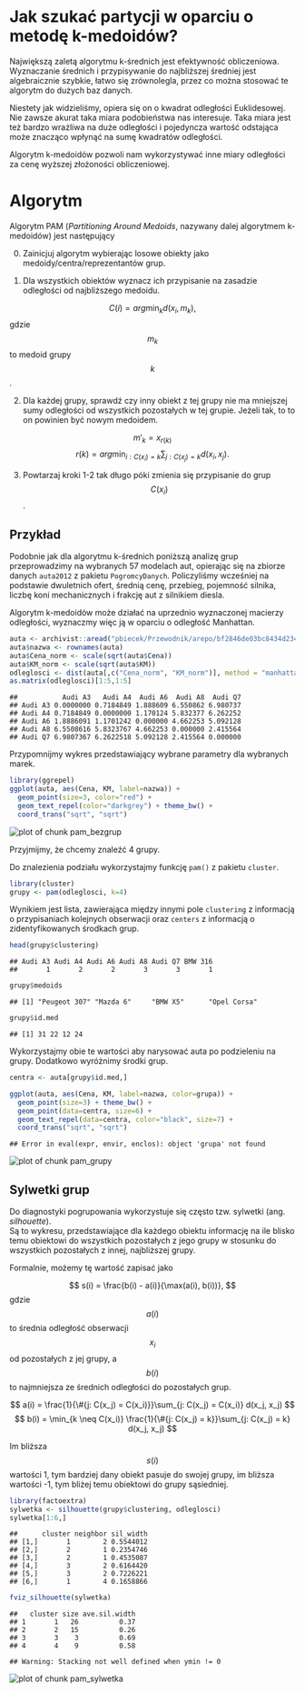 # Jak szukać partycji w oparciu o metodę k-medoidów?

Największą zaletą algorytmu k-średnich jest efektywność obliczeniowa. Wyznaczanie średnich i przypisywanie do najbliższej średniej jest algebraicznie szybkie, łatwo się zrównolegla, przez co można stosować te algorytm do dużych baz danych. 

Niestety jak widzieliśmy, opiera się on o kwadrat odległości Euklidesowej. Nie zawsze akurat taka miara podobieństwa nas interesuje. Taka miara jest też bardzo wrażliwa na duże odległości i pojedyncza wartość odstająca może znacząco wpłynąć na sumę kwadratów odległości.

Algorytm k-medoidów pozwoli nam wykorzystywać inne miary odległości za cenę wyższej złożoności obliczeniowej.


# Algorytm

Algorytm PAM (*Partitioning Around Medoids*, nazywany dalej algorytmem k-medoidów) jest następujący

0. Zainicjuj algorytm wybierając losowe obiekty jako medoidy/centra/reprezentantów grup.

1. Dla wszystkich obiektów wyznacz ich przypisanie na zasadzie odległości od najbliższego medoidu. 

$$
C(i) = arg\min_k d(x_i, m_k),
$$
gdzie $$m_k$$ to medoid grupy $$k$$.

2. Dla każdej grupy, sprawdź czy inny obiekt z tej grupy nie ma mniejszej sumy odległości od wszystkich pozostałych w tej grupie. Jeżeli tak, to to on powinien być nowym medoidem.

$$
m'_k = x_{r(k)}
$$
$$
r(k) = arg\min_{i: C(x_i) = k} \sum_{j: C(x_j) = k} d(x_i, x_j).
$$

3. Powtarzaj kroki 1-2 tak długo póki zmienia się przypisanie do grup $$C(x_i)$$. 


## Przykład

Podobnie jak dla algorytmu k-średnich poniższą analizę grup przeprowadzimy na wybranych 57 modelach aut, opierając się na zbiorze danych `auta2012` z pakietu `PogromcyDanych`. Policzyliśmy wcześniej na podstawie dwuletnich ofert, średnią cenę, przebieg, pojemność silnika, liczbę koni mechanicznych i frakcję aut z silnikiem diesla. 

Algorytm k-medoidów może działać na uprzednio wyznaczonej macierzy odległości, wyznaczmy więc ją w oparciu o odległość Manhattan.


```r
auta <- archivist::aread("pbiecek/Przewodnik/arepo/bf2846de03bc8434d234b08fd2e31694")
auta$nazwa <- rownames(auta)
auta$Cena_norm <- scale(sqrt(auta$Cena))
auta$KM_norm <- scale(sqrt(auta$KM))
odleglosci <- dist(auta[,c("Cena_norm", "KM_norm")], method = "manhattan")
as.matrix(odleglosci)[1:5,1:5]
```

```
##           Audi A3   Audi A4  Audi A6  Audi A8  Audi Q7
## Audi A3 0.0000000 0.7184849 1.888609 6.550862 6.980737
## Audi A4 0.7184849 0.0000000 1.170124 5.832377 6.262252
## Audi A6 1.8886091 1.1701242 0.000000 4.662253 5.092128
## Audi A8 6.5508616 5.8323767 4.662253 0.000000 2.415564
## Audi Q7 6.9807367 6.2622518 5.092128 2.415564 0.000000
```

Przypomnijmy wykres przedstawiający wybrane parametry dla wybranych marek.


```r
library(ggrepel)
ggplot(auta, aes(Cena, KM, label=nazwa)) +
  geom_point(size=3, color="red") +
  geom_text_repel(color="darkgrey") + theme_bw() +
  coord_trans("sqrt", "sqrt")
```

![plot of chunk pam_bezgrup](figure/pam_bezgrup-1.svg)

Przyjmijmy, że chcemy znaleźć 4 grupy. 

Do znalezienia podziału wykorzystajmy funkcję `pam()` z pakietu `cluster`.


```r
library(cluster)
grupy <- pam(odleglosci, k=4)
```

Wynikiem jest lista, zawierająca między innymi pole `clustering` z informacją o przypisaniach kolejnych obserwacji oraz `centers` z informacją o zidentyfikowanych środkach grup.


```r
head(grupy$clustering)
```

```
## Audi A3 Audi A4 Audi A6 Audi A8 Audi Q7 BMW 316 
##       1       2       2       3       3       1
```

```r
grupy$medoids
```

```
## [1] "Peugeot 307" "Mazda 6"     "BMW X5"      "Opel Corsa"
```

```r
grupy$id.med
```

```
## [1] 31 22 12 24
```

Wykorzystajmy obie te wartości aby narysować auta po podzieleniu na grupy. Dodatkowo wyróżnimy środki grup.


```r
centra <- auta[grupy$id.med,]

ggplot(auta, aes(Cena, KM, label=nazwa, color=grupa)) +
  geom_point(size=3) + theme_bw() +
  geom_point(data=centra, size=6) +
  geom_text_repel(data=centra, color="black", size=7) + 
  coord_trans("sqrt", "sqrt")
```

```
## Error in eval(expr, envir, enclos): object 'grupa' not found
```

![plot of chunk pam_grupy](figure/pam_grupy-1.svg)

## Sylwetki grup

Do diagnostyki pogrupowania wykorzystuje się często tzw. sylwetki (ang. *silhouette*).  
Są to wykresu, przedstawiające dla każdego obiektu informację na ile blisko temu obiektowi do wszystkich pozostałych z jego grupy w stosunku do wszystkich pozostałych z innej, najbliższej grupy.

Formalnie, możemy tę wartość zapisać jako 

$$
s(i) = \frac{b(i) - a(i)}{\max(a(i), b(i))},
$$
gdzie $$a(i)$$ to średnia odległość obserwacji $$x_i$$ od pozostałych z jej grupy, a $$b(i)$$ to najmniejsza ze średnich odległości do pozostałych grup.

$$
a(i) = \frac{1}{\#{j: C(x_j) = C(x_i)}}\sum_{j: C(x_j) = C(x_i)} d(x_j, x_j)
$$
$$
b(i) = \min_{k \neq C(x_i)} \frac{1}{\#{j: C(x_j) = k}}\sum_{j: C(x_j) = k} d(x_j, x_j)
$$

Im bliższa $$s(i)$$ wartości 1, tym bardziej dany obiekt pasuje do swojej grupy, im bliższa wartości -1, tym bliżej temu obiektowi do grupy sąsiedniej.



```r
library(factoextra)
sylwetka <- silhouette(grupy$clustering, odleglosci)
sylwetka[1:6,]
```

```
##      cluster neighbor sil_width
## [1,]       1        2 0.5544012
## [2,]       2        1 0.2354746
## [3,]       2        1 0.4535087
## [4,]       3        2 0.6164420
## [5,]       3        2 0.7226221
## [6,]       1        4 0.1658866
```

```r
fviz_silhouette(sylwetka)
```

```
##   cluster size ave.sil.width
## 1       1   26          0.37
## 2       2   15          0.26
## 3       3    3          0.69
## 4       4    9          0.58
```

```
## Warning: Stacking not well defined when ymin != 0
```

![plot of chunk pam_sylwetka](figure/pam_sylwetka-1.png)

